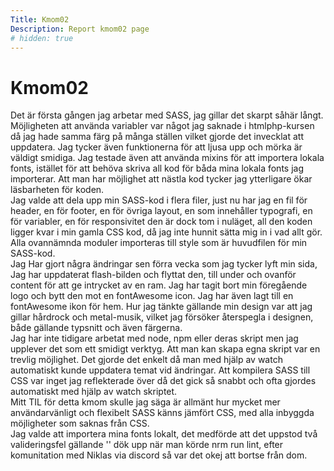 ```yaml
---
Title: Kmom02
Description: Report kmom02 page
# hidden: true
---
```


Kmom02
==================
Det är första gången jag arbetar med SASS, jag gillar det skarpt såhär långt. Möjligheten att använda variabler var något jag saknade i htmlphp-kursen då jag hade samma färg på många ställen vilket gjorde det invecklat att uppdatera. Jag tycker även funktionerna för att ljusa upp och mörka är väldigt smidiga. Jag testade även att använda mixins för att importera lokala fonts, istället för att behöva skriva all kod för båda mina lokala fonts jag importerar. Att man har möjlighet att nästla kod tycker jag ytterligare ökar läsbarheten för koden.  
Jag valde att dela upp min SASS-kod i flera filer, just nu har jag en fil för header, en för footer, en för övriga layout, en som innehåller typografi, en för variabler, en för responsivitet den är dock tom i nuläget, all den koden ligger kvar i min gamla CSS kod, då jag inte hunnit sätta mig in i vad allt gör. Alla ovannämnda moduler importeras till style som är huvudfilen för min SASS-kod.  
Jag Har gjort några ändringar sen förra vecka som jag tycker lyft min sida, Jag har uppdaterat flash-bilden och flyttat den, till under och ovanför content för att ge intrycket av en ram. Jag har tagit bort min föregående logo och bytt den mot en fontAwesome icon. Jag har även lagt till en fontAwesome ikon för hem. Hur jag tänkte gällande min design var att jag gillar hårdrock och metal-musik, vilket jag försöker återspegla i designen, både gällande typsnitt och även färgerna.  
Jag har inte tidigare arbetat med node, npm eller deras skript men jag upplever det som ett smidigt verktyg. Att man kan skapa egna skript var en trevlig möjlighet. Det gjorde det enkelt då man med hjälp av watch automatiskt kunde uppdatera temat vid ändringar. Att kompilera SASS till CSS var inget jag reflekterade över då det gick så snabbt och ofta gjordes automatiskt med hjälp av watch skriptet.  
Mitt TIL för detta kmom skulle jag säga är allmänt hur mycket mer användarvänligt och flexibelt SASS känns jämfört CSS, med alla inbyggda möjligheter som saknas från CSS.  
Jag valde att importera mina fonts lokalt, det medförde att det uppstod två valideringsfel gällande '' dök upp när man körde nrm run lint, efter komunitation med Niklas via discord så var det okej att bortse från dom.
